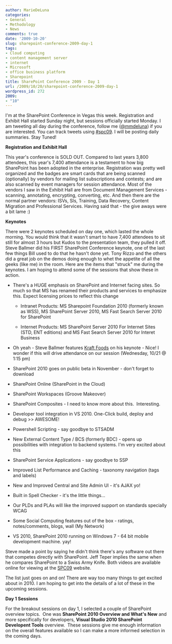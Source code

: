 ```yaml
---
author: MarieDeLuna
categories:
- General
- Methodology
- News
comments: true
date: '2009-10-20'
slug: sharepoint-conference-2009-day-1
tags:
- Cloud computing
- content management server
- internet
- Microsoft
- office business platform
- Sharepoint
title: SharePoint Conference 2009 - Day 1
url: /2009/10/20/sharepoint-conference-2009-day-1
wordpress_id: 272
2009:
- "10"
---
```



I'm at the SharePoint Conference in Vegas this week. Registration and Exhibit Hall started Sunday night, but sessions officially started Monday. I am tweeting all day during the conference, follow me ([@mmdeluna](http://twitter.com/mmdeluna)) if you are interested. You can track tweets using [#spc09](http://search.twitter.com/search?q=spc09). I will be posting daily summaries. Stay Tuned!

**Registration and Exhibit Hall**

This year's conference is SOLD OUT. Compared to last years 3,800 attendees, this year's 7,400 attendance is a testament to how big SharePoint has been adopted in the enterprise. Registration was pretty well organized and the badges are smart cards that are being scanned (optionally) by vendors for mailing list subscriptions and contests; and are also scanned by event managers for session attendance. Most of the vendors I saw in the Exhibit Hall are from Document Management Services - scanning, annotating, encrypting, converting, etc. And then there are the normal partner vendors: ISVs, SIs, Training, Data Recovery, Content Migration and Professional Services. Having said that - the give aways were a bit lame :)

**Keynotes**

There were 2 keynotes scheduled on day one, which lasted the whole morning. You would think that it wasn't smart to have 7,400 attendees to sit still for almost 3 hours but Kudos to the presentation team, they pulled it off. Steve Ballmer did his FIRST SharePoint Conference keynote, one of the last few things Bill used to do that he hasn't done yet. Tony Rizzo and the others did a great job on the demos doing enough to whet the appetite of all the geeks (like me) in the room. Here are the items that "struck" me during the keynotes. I am hoping to attend some of the sessions that show these in action.



	
  * There's a HUGE emphasis on SharePoint and Internet facing sites. So much so that MS has renamed their products and services to emphasize this. Expect licensing prices to reflect this change

	
    * Intranet Products: MS Sharepoint Foundation 2010 (formerly known as WSS), MS SharePoint Server 2010, MS Fast Search Server 2010 for SharePoint

	
    * Internet Products: MS SharePoint Server 2010 For Internet Sites (STD, ENT editions) and MS Fast Search Server 2010 for Interet Business




	
  * Oh yeah - Steve Ballmer features [Kraft Foods](http://www.kraftrecipes.com/home.aspx) on his keynote - Nice! I wonder if this will drive attendance on our session (Wednesday, 10/21 @ 1:15 pm)

	
  * SharePoint 2010 goes on public beta in November - don't forget to download

	
  * SharePoint Online (SharePoint in the Cloud)

	
  * SharePoint Workspaces (Groove Makeover)

	
  * SharePoint Composites - I need to know more about this.  Interesting.

	
  * Developer tool integration in VS 2010. One-Click build, deploy and debug >> AWESOME!

	
  * Powershell Scripting - say goodbye to STSADM

	
  * New External Content Type / BCS (formerly BDC) - opens up possibilities with integration to backend systems. I'm very excited about this

	
  * SharePoint Service Applications - say goodbye to SSP

	
  * Improved List Performance and Caching - taxonomy navigation (tags and labels)

	
  * New and Improved Central and Site Admin UI - it's AJAX yo!

	
  * Built in Spell Checker - it's the little things...

	
  * Our PLDs and PLAs will like the improved support on standards specially WCAG

	
  * Some Social Computing features out of the box - ratings, notes/comments, blogs, wall (My Network)

	
  * VS 2010, SharePoint 2010 running on Windows 7 - 64 bit mobile development machine. yay!


Steve made a point by saying he didn't think there's any software out there that competes directly with SharePoint. Jeff Teper implies the same when he compares SharePoint to a Swiss Army Knife. Both videos are available online for viewing at the [SPC09](http://mssharepointconference.com) website.

The list just goes on and on! There are way too many things to get excited about in 2010. I am hoping to get into the details of a lot of these in the upcoming sessions.

**Day 1 Sessions**

For the breakout sessions on day 1, I selected a couple of SharePoint overview topics.  One was **SharePoint 2010 Overview and What's New** and more specifically for developers, **Visual Studio 2010 SharePoint Developent Tools** overview.  These sessions give me enough information on the overall features available so I can make a more informed selection in the coming days.
